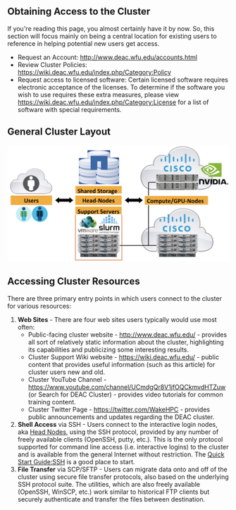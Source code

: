 ## Obtaining Access to the Cluster

If you're reading this page, you almost certainly have it by now. So, this
section will focus mainly on being a central location for existing users to
reference in helping potential new users get access.

* Request an Account: <http://www.deac.wfu.edu/accounts.html>
* Review Cluster Policies: <https://wiki.deac.wfu.edu/index.php/Category:Policy>
* Request access to licensed software: Certain licensed software requires
  electronic acceptance of the licenses. To determine if the software you wish
  to use requires these extra measures, please view
  <https://wiki.deac.wfu.edu/index.php/Category:License> for a list of software
  with special requirements.


## General Cluster Layout

![Cluster Layout](../Images/Cluster_Layout.jpg "Cluster Layout")


## Accessing Cluster Resources

There are three primary entry points in which users connect to the cluster for
various resources:

1. **Web Sites** - There are four web sites users typically would use most
   often:
    * Public-facing cluster website - <http://www.deac.wfu.edu/> - provides all
      sort of relatively static information about the cluster, highlighting its
      capabilities and publicizing some interesting results.
    * Cluster Support Wiki website - <https://wiki.deac.wfu.edu/> - public
      content that provides useful information (such as this article) for
      cluster users new and old.
    * Cluster YouTube Channel -
      <https://www.youtube.com/channel/UCmdgQr8V1jfOQCkmvdHTZuw> (or Search for
      DEAC Cluster) - provides video tutorials for common training content.
    * Cluster Twitter Page - <https://twitter.com/WakeHPC> - provides public
      announcements and updates regarding the DEAC cluster.
2.  **Shell Access** via SSH - Users connect to the interactive login nodes,
    aka [Head Nodes](Cluster:Headnodes "wikilink"), using the SSH protocol,
    provided by any number of freely available clients (OpenSSH, putty, etc.).
    This is the only protocol supported for command line access (i.e.
    interactive logins) to the cluster and is available from the general
    Internet without restriction. The [Quick Start
    Guide:SSH](Quick_Start_Guide:SSH "wikilink") is a good place to start.    
3.  **File Transfer** via SCP/SFTP - Users can migrate data onto and off of the
    cluster using secure file transfer protocols, also based on the underlying
    SSH protocol suite. The utilities, which are also freely available
    (OpenSSH, WinSCP, etc.) work similar to historical FTP clients but securely
    authenticate and transfer the files between destination.
